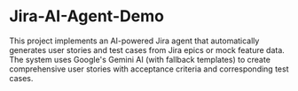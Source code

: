 # Jira-AI-Agent-Demo
This project implements an AI-powered Jira agent that automatically generates user stories and test cases from Jira epics or mock feature data. The system uses Google's Gemini AI (with fallback templates) to create comprehensive user stories with acceptance criteria and corresponding test cases.

